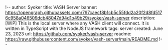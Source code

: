 !--
author: Syoker
title: VASH Server
banner: https://opengraph.githubassets.com/797caecf8b1cb5c55fdd2a20f2d8fd5176c958a046509dcb48047d94d1b49b29/syoker/vash-server
description: [WIP] This is the local server where any VASH client will connect. It is written in TypeScript with the NodeJS framework
tags: server
created: June 23, 2023
url: https://github.com/syoker/vash-server
readme: https://raw.githubusercontent.com/syoker/vash-server/main/README.md
!--
